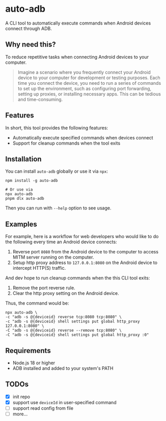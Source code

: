 # auto-adb

A CLI tool to automatically execute commands when Android devices connect through ADB.

## Why need this?

To reduce repetitive tasks when connecting Android devices to your computer.

> Imagine a scenario where you frequently connect your Android device to your computer for development or testing purposes. Each time you connect the device, you need to run a series of commands to set up the environment, such as configuring port forwarding, setting up proxies, or installing necessary apps. This can be tedious and time-consuming.

## Features

In short, this tool provides the following features:

- Automatically execute specified commands when devices connect
- Support for cleanup commands when the tool exits

## Installation

You can install `auto-adb` globally or use it via `npx`:

```shell
npm install -g auto-adb

# Or use via
npx auto-adb
pnpm dlx auto-adb
```

Then you can run with `--help` option to see usage.

## Examples

For example, here is a workflow for web developers who would like to do the following every time an Android device connects:
 
1. Reverse port `8080` from the Android device to the computer to access MITM server running on the computer.
2. Setup http proxy address to `127.0.0.1:8080` on the Android device to intercept HTTP(S) traffic.

And dev hope to run cleanup commands when the this CLI tool exits:

1. Remove the port reverse rule.
2. Clear the http proxy setting on the Android device.

Thus, the command would be:

```shell
npx auto-adb \
-c "adb -s @{deviceid} reverse tcp:8080 tcp:8080" \
-c "adb -s @{deviceid} shell settings put global http_proxy 127.0.0.1:8080" \
-C "adb -s @{deviceid} reverse --remove tcp:8080" \
-C "adb -s @{deviceid} shell settings put global http_proxy :0"
```

## Requirements

- Node.js 18 or higher
- ADB installed and added to your system's PATH

## TODOs

- [x] init repo
- [x] support use `deviceId` in user-specified command
- [ ] support read config from file
- [ ] more...
